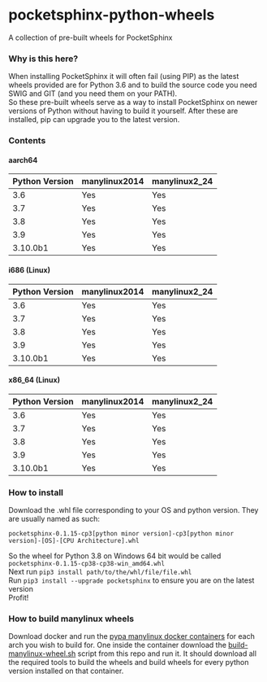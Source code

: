 # pocketsphinx-python-wheels
A collection of pre-built wheels for PocketSphinx 


### Why is this here?
When installing PocketSphinx it will often fail (using PIP) as the latest wheels provided are for Python 3.6 and to build the source code you need SWIG and GIT (and you need them on your PATH).  
So these pre-built wheels serve as a way to install PocketSphinx on newer versions of Python without having to build it yourself. After these are installed, pip can upgrade you to the latest version.

### Contents

#### aarch64

| Python Version | manylinux2014 | manylinux2_24 |
|----------------|---------------|---------------|
| 3.6            | Yes           | Yes           |
| 3.7            | Yes           | Yes           |
| 3.8            | Yes           | Yes           |
| 3.9            | Yes           | Yes           |
| 3.10.0b1       | Yes           | Yes           |

#### i686 (Linux)

| Python Version | manylinux2014 | manylinux2_24 |
|----------------|---------------|---------------|
| 3.6            | Yes           | Yes           |
| 3.7            | Yes           | Yes           |
| 3.8            | Yes           | Yes           |
| 3.9            | Yes           | Yes           |
| 3.10.0b1       | Yes           | Yes           |

#### x86_64 (Linux)

| Python Version | manylinux2014 | manylinux2_24 |
|----------------|---------------|---------------|
| 3.6            | Yes           | Yes           |
| 3.7            | Yes           | Yes           |
| 3.8            | Yes           | Yes           |
| 3.9            | Yes           | Yes           |
| 3.10.0b1       | Yes           | Yes           |


### How to install
Download the .whl file corresponding to your OS and python version. They are usually named as such:  

    pocketsphinx-0.1.15-cp3[python minor version]-cp3[python minor version]-[OS]-[CPU Architecture].whl  


So the wheel for Python 3.8 on Windows 64 bit would be called `pocketsphinx-0.1.15-cp38-cp38-win_amd64.whl`  
Next run `pip3 install path/to/the/whl/file/file.whl`  
Run `pip3 install --upgrade pocketsphinx` to ensure you are on the latest version  
Profit!


### How to build manylinux wheels
Download docker and run the [pypa manylinux docker containers](https://github.com/pypa/manylinux#docker-images) for each arch you wish
to build for. One inside the container download the [build-manylinux-wheel.sh](https://github.com/Crozzers/pocketsphinx-python-wheels/raw/master/build-manylinux-wheel.sh)
script from this repo and run it. It should download all the required tools to build the wheels and build wheels for every python version installed
on that container.
